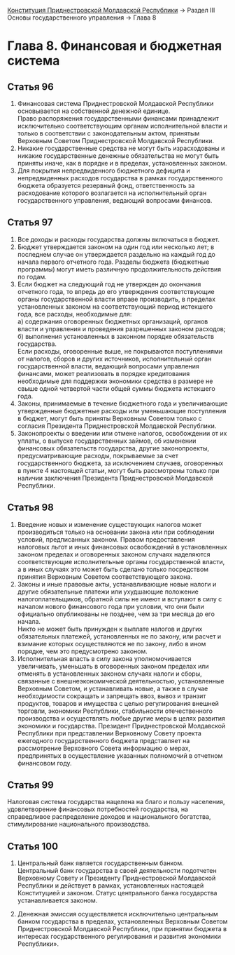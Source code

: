 [Конституция Приднестровской Молдавской Республики](README.md) → Раздел III Основы государственного управления → Глава 8

# Глава 8. Финансовая и бюджетная система

## <a name="article-96"></a> Статья 96

1. Финансовая система Приднестровской Молдавской Республики основывается на собственной денежной единице.<br/>Право распоряжения государственными финансами принадлежит исключительно соответствующим органам исполнительной власти и только в соответствии с законодательным актом, принятым Верховным Советом Приднестровской Молдавской Республики.
2. Никакие государственные средства не могут быть израсходованы и никакие государственные денежные обязательства не могут быть приняты иначе, как в порядке и в пределах, установленных законом.
3. Для покрытия непредвиденного бюджетного дефицита и непредвиденных расходов государства в рамках государственного бюджета образуется резервный фонд, ответственность за расходование которого возлагается на исполнительный орган государственного управления, ведающий вопросами финансов.

## <a name="article-97"></a> Статья 97

1. Все доходы и расходы государства должны включаться в бюджет.
2. Бюджет утверждается законом на один год или несколько лет; в последнем случае он утверждается раздельно на каждый год до начала первого отчетного года. Разделы бюджета (бюджетные программы) могут иметь различную продолжительность действия по годам.
3. Если бюджет на следующий год не утвержден до окончания отчетного года, то впредь до его утверждения соответствующие органы государственной власти вправе производить, в пределах установленных законом на соответствующий период истекшего года, все расходы, необходимые для:<br>а) содержания оговоренных бюджетных организаций, органов власти и управления и проведения разрешенных законом расходов;<br/>б) выполнения установленных в законном порядке обязательств государства.<br/>Если расходы, оговоренные выше, не покрываются поступлениями от налогов, сборов и других источников, исполнительный орган государственной власти, ведающий вопросами управления финансами, может реализовать в порядке кредитования необходимые для поддержки экономики средства в размере не свыше одной четвертой части общей суммы бюджета истекшего года.
4. Законы, принимаемые в течение бюджетного года и увеличивающие утвержденные бюджетные расходы или уменьшающие поступления в бюджет, могут быть приняты Верховным Советом только с согласия Президента Приднестровской Молдавской Республики.
5. Законопроекты о введении или отмене налогов, освобождении от их уплаты, о выпуске государственных займов, об изменении финансовых обязательств государства, другие законопроекты, предусматривающие расходы, покрываемые за счет государственного бюджета, за исключением случаев, оговоренных в пункте 4 настоящей статьи, могут быть рассмотрены только при наличии заключения Президента Приднестровской Молдавской Республики.

## <a name="article-98"></a> Статья 98

1. Введение новых и изменение существующих налогов может производиться только на основании закона или при соблюдении условий, предписанных законом.
Правом предоставления налоговых льгот и иных финансовых освобождений в установленных законом пределах и оговоренных законом случаях наделяются соответствующие исполнительные органы государственной власти, а в иных случаях это может быть сделано только посредством принятия Верховным Советом соответствующего закона.
2. Законы и иные правовые акты, устанавливающие новые налоги и другие обязательные платежи или ухудшающие положение налогоплательщиков, обратной силы не имеют и вступают в силу с началом нового финансового года при условии, что они были официально опубликованы не позднее, чем за три месяца до его начала.<br/>Никто не может быть принужден к выплате налогов и других обязательных платежей, установленных не по закону, или расчет и взимание которых осуществляются не по закону, либо в ином порядке, чем это предусмотрено законом.
3. Исполнительная власть в силу закона уполномочивается увеличивать, уменьшать в оговоренных законом пределах или отменять в установленных законом случаях налоги и сборы, связанные с внешнеэкономической деятельностью, установленные Верховным Советом, и устанавливать новые, а также в случае необходимости сокращать и запрещать ввоз, вывоз и транзит продуктов, товаров и имущества с целью регулирования внешней торговли, экономики Республики, стабильности отечественного производства и осуществлять любые другие меры в целях развития экономики и государства. Президент Приднестровской Молдавской Республики при представлении Верховному Совету проекта ежегодного государственного бюджета представляет на рассмотрение Верховного Совета информацию о мерах, предпринятых в осуществление указанных полномочий в отчетном финансовом году.

## <a name="article-99"></a> Статья 99

Налоговая система государства нацелена на благо и пользу населения, удовлетворение финансовых потребностей государства, на справедливое распределение доходов и национального богатства, стимулирование национального производства.

## <a name="article-100"></a> Статья 100

1. Центральный банк является государственным банком.<br/>Центральный банк государства в своей деятельности подотчетен Верховному Совету и Президенту Приднестровской Молдавской Республики и действует в рамках, установленных настоящей Конституцией и законом. Статус центрального банка государства устанавливается законом.

2. Денежная эмиссия осуществляется исключительно центральным банком государства в пределах, установленных Верховным Советом Приднестровской Молдавской Республики, при принятии бюджета в интересах государственного регулирования и развития экономики Республики».